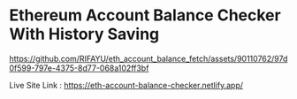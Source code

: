 # Ethereum Account Balance Checker With History Saving 



https://github.com/RIFAYU/eth_account_balance_fetch/assets/90110762/97d0f599-797e-4375-8d77-068a102ff3bf


Live Site Link : https://eth-account-balance-checker.netlify.app/
